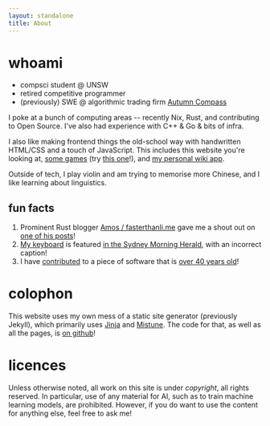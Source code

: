 ```yaml
---
layout: standalone
title: About
---
```


# whoami

- compsci student @ UNSW
- retired competitive programmer
- (previously) SWE @ algorithmic trading firm [Autumn Compass](https://autumncompass.com/)

I poke at a bunch of computing areas -- recently Nix, Rust, and contributing to Open Source.
I've also had experience with C++ & Go & bits of infra.

I also like making frontend things the old-school way with handwritten HTML/CSS and a touch of JavaScript.
This includes this website you're looking at, [some games] (try [this one]!), and [my personal wiki app].

[some games]: /webgames/
[this one]: /webgames/basalt-bashers/
[my personal wiki app]: /ibis-wiki/static/

Outside of tech, I play violin and am trying to memorise more Chinese, and I like learning about linguistics.

## fun facts

1. Prominent Rust blogger [Amos / fasterthanli.me](https://fasterthanli.me) gave me a shout out on [one of his posts](https://fasterthanli.me/series/making-our-own-executable-packer/part-12#:~:text=Thanks%20to%20ralismark)!
2. [My keyboard](posts/keyboard) is featured [in the Sydney Morning Herald](https://12ft.io/https://www.smh.com.au/technology/people-are-spending-7500-on-keyboards-maybe-you-should-too-20220524-p5ao6h.html#:~:text=Keyboards%20can%20cost%20hundreds%20or%20even%20thousands%20of%20dollars), with an incorrect caption!
3. I have [contributed](https://github.com/shlomif/fortune-mod/commits?author=ralismark) to a piece of software that is [over 40 years old](https://en.wikipedia.org/wiki/Fortune_(Unix))!

# colophon

This website uses my own mess of a static site generator (previously Jekyll), which primarily uses [Jinja](https://jinja.palletsprojects.com/) and [Mistune](https://mistune.lepture.com/).
The code for that, as well as all the pages, is [on github](https://github.com/ralismark/ralismark.github.io)!

# licences

Unless otherwise noted, all work on this site is under _copyright_, all rights reserved.
In particular, use of any material for AI, such as to train machine learning models, are prohibited.
However, if you do want to use the content for anything else, feel free to ask me!
